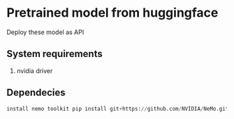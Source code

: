 # Pretrained model from huggingface
Deploy these model as API


## System requirements
1. nvidia driver

## Dependecies
```python
install nemo toolkit pip install git+https://github.com/NVIDIA/NeMo.git@main#egg=nemo_toolkit[all]
```